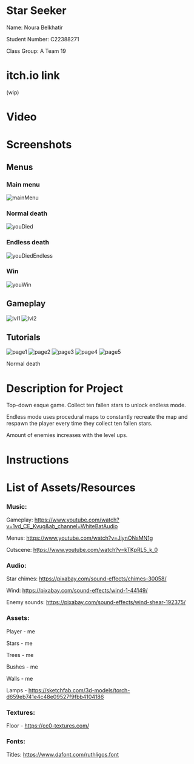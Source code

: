 # Star Seeker

Name: Noura Belkhatir

Student Number: C22388271

Class Group: A Team 19

# itch.io link

(wip)

# Video

# Screenshots

## Menus

### Main menu
![mainMenu](images/mainMenu.PNG)

### Normal death
![youDied](images/youDiedNormal.PNG)

### Endless death
![youDiedEndless](images/youDiedEndless.PNG)

### Win
![youWin](images/youWin.PNG)


## Gameplay

![lvl1](images/lvl1.PNG)
![lvl2](images/lvl2.PNG)


## Tutorials

![page1](images/tutorial1.PNG)
![page2](images/tutorial2.PNG)
![page3](images/tutorial3.PNG)
![page4](images/tutorial4.PNG)
![page5](images/tutorial5.PNG)




Normal death


# Description for Project

Top-down esque game. Collect ten fallen stars to unlock endless mode.

Endless mode uses procedural maps to constantly recreate the map and respawn the player
every time they collect ten fallen stars.

Amount of enemies increases with the level ups.

# Instructions


# List of Assets/Resources
### Music:

Gameplay: https://www.youtube.com/watch?v=1vd_CE_Kvug&ab_channel=WhiteBatAudio

Menus: https://www.youtube.com/watch?v=JiynONsMN1g

Cutscene: https://www.youtube.com/watch?v=kTKpRL5_k_0


### Audio:
Star chimes: https://pixabay.com/sound-effects/chimes-30058/

Wind: https://pixabay.com/sound-effects/wind-1-44149/

Enemy sounds: https://pixabay.com/sound-effects/wind-shear-192375/




### Assets:
Player - me

Stars - me

Trees - me

Bushes - me

Walls - me

Lamps - https://sketchfab.com/3d-models/torch-d659eb741e4c48e09527f9fbb4104186


### Textures:

Floor - https://cc0-textures.com/


### Fonts:

Titles: https://www.dafont.com/ruthligos.font



 
